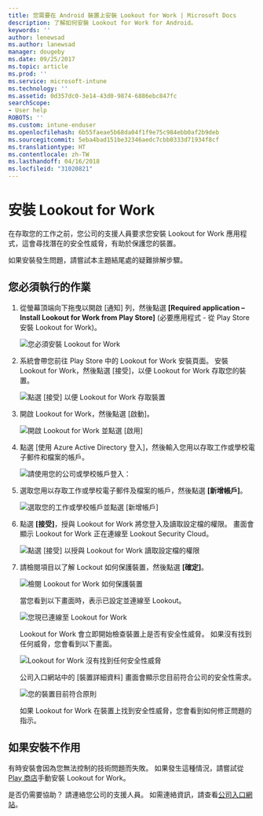 ```yaml
---
title: 您需要在 Android 裝置上安裝 Lookout for Work | Microsoft Docs
description: 了解如何安裝 Lookout for Work for Android。
keywords: ''
author: lenewsad
ms.author: lanewsad
manager: dougeby
ms.date: 09/25/2017
ms.topic: article
ms.prod: ''
ms.service: microsoft-intune
ms.technology: ''
ms.assetid: 0d357dc0-3e14-43d0-9874-6886ebc847fc
searchScope:
- User help
ROBOTS: ''
ms.custom: intune-enduser
ms.openlocfilehash: 6b55faeae5b68da04f1f9e75c984ebb0af2b9deb
ms.sourcegitcommit: 5eba4bad151be32346aedc7cbb0333d71934f8cf
ms.translationtype: HT
ms.contentlocale: zh-TW
ms.lasthandoff: 04/16/2018
ms.locfileid: "31020821"
---
```

# <a name="install-lookout-for-work"></a>安裝 Lookout for Work

在存取您的工作之前，您公司的支援人員要求您安裝 Lookout for Work 應用程式，這會尋找潛在的安全性威脅，有助於保護您的裝置。

如果安裝發生問題，請嘗試本主題結尾處的疑難排解步驟。

## <a name="what-you-need-to-do"></a>您必須執行的作業

1. 從螢幕頂端向下拖曳以開啟 [通知] 列，然後點選 **[Required application – Install Lookout for Work from Play Store]** (必要應用程式 - 從 Play Store 安裝 Lookout for Work)。

   ![您必須安裝 Lookout for Work](./media/lookout-required-app-install-android.png)

2. 系統會帶您前往 Play Store 中的 Lookout for Work 安裝頁面。 安裝 Lookout for Work，然後點選 [接受]，以便 Lookout for Work 存取您的裝置。

   ![點選 [接受] 以便 Lookout for Work 存取裝置](./media/lookout-accept-store-permissions-android.png)

3. 開啟 Lookout for Work，然後點選 [啟動]。

   ![開啟 Lookout for Work 並點選 [啟用]](./media/lookout-activate-button-android.png)

4. 點選 [使用 Azure Active Directory 登入]，然後輸入您用以存取工作或學校電子郵件和檔案的帳戶。

   ![請使用您的公司或學校帳戶登入：](./media/lookout-sign-in-azure-android.png)

5. 選取您用以存取工作或學校電子郵件及檔案的帳戶，然後點選 **[新增帳戶]**。

   ![選取您的工作或學校帳戶並點選 [新增帳戶]](./media/lookout-pick-account-android.png)

6. 點選 **[接受]**，授與 Lookout for Work 將您登入及讀取設定檔的權限。 畫面會顯示 Lookout for Work 正在連線至 Lookout Security Cloud。

   ![點選 [接受] 以授與 Lookout for Work 讀取設定檔的權限](./media/lookout-needs-permission-to-view-profile-android.png)

7. 請檢閱項目以了解 Lockout 如何保護裝置，然後點選 **[確定]**。

   ![檢閱 Lookout for Work 如何保護裝置](./media/lookout-how-it-protects-your-device-android.png)

   當您看到以下畫面時，表示已設定並連線至 Lookout。

   ![您現已連線至 Lookout for Work](./media/lookout-you-are-now-connected-android.png)

   Lookout for Work 會立即開始檢查裝置上是否有安全性威脅。 如果沒有找到任何威脅，您會看到以下畫面。

   ![Lookout for Work 沒有找到任何安全性威脅](./media/lookout-scan-no-threats-found-android.png)

   公司入口網站中的 [裝置詳細資料] 畫面會顯示您目前符合公司的安全性需求。

    ![您的裝置目前符合原則](./media/mtd-device-now-compliant-android.png)

   如果 Lookout for Work 在裝置上找到安全性威脅，您會看到如何修正問題的指示。

## <a name="if-the-installation-doesnt-work"></a>如果安裝不作用

有時安裝會因為您無法控制的技術問題而失敗。 如果發生這種情況，請嘗試從 [Play 商店](https://play.google.com/store/apps/details?id=com.lookout.enterprise)手動安裝 Lookout for Work。


是否仍需要協助？ 請連絡您公司的支援人員。 如需連絡資訊，請查看[公司入口網站](https://portal.manage.microsoft.com#HelpDeskDialog)。

